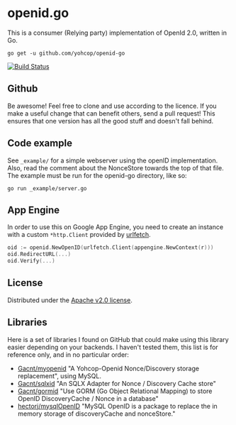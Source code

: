 # openid.go

This is a consumer (Relying party) implementation of OpenId 2.0,
written in Go.

    go get -u github.com/yohcop/openid-go

[![Build Status](https://travis-ci.org/yohcop/openid-go.svg?branch=master)](https://travis-ci.org/yohcop/openid-go)

## Github

Be awesome! Feel free to clone and use according to the licence.
If you make a useful change that can benefit others, send a
pull request! This ensures that one version has all the good stuff
and doesn't fall behind.

## Code example

See `_example/` for a simple webserver using the openID
implementation. Also, read the comment about the NonceStore towards
the top of that file. The example must be run for the openid-go
directory, like so:

    go run _example/server.go

## App Engine

In order to use this on Google App Engine, you need to create an instance with a custom `*http.Client` provided by [urlfetch](https://cloud.google.com/appengine/docs/go/urlfetch/).

```go
oid := openid.NewOpenID(urlfetch.Client(appengine.NewContext(r)))
oid.RedirectURL(...)
oid.Verify(...)
```

## License

Distributed under the [Apache v2.0 license](http://www.apache.org/licenses/LICENSE-2.0.html).

## Libraries

Here is a set of libraries I found on GitHub that could make using this library easier depending on your backends. I haven't tested them, this list is for reference only, and in no particular order:

- [Gacnt/myopenid](https://github.com/Gacnt/myopenid) "A Yohcop-Openid Nonce/Discovery storage replacement", using MySQL.
- [Gacnt/sqlxid](https://github.com/Gacnt/sqlxid) "An SQLX Adapter for Nonce / Discovery Cache store"
- [Gacnt/gormid](https://github.com/Gacnt/gormid) "Use GORM (Go Object Relational Mapping) to store OpenID DiscoveryCache / Nonce in a database"
- [hectorj/mysqlOpenID](https://github.com/hectorj/mysqlOpenID) "MySQL OpenID is a package to replace the in memory storage of discoveryCache and nonceStore."
